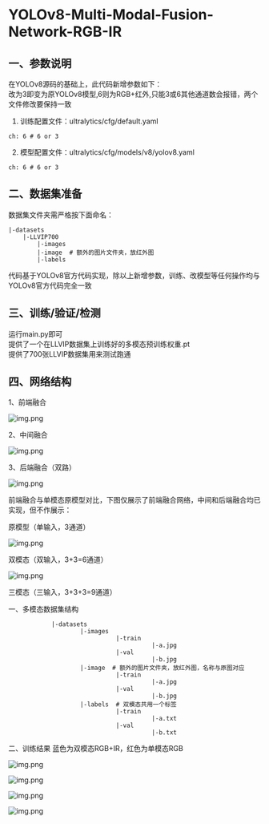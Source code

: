 # YOLOv8-Multi-Modal-Fusion-Network-RGB-IR
## 一、参数说明
在YOLOv8源码的基础上，此代码新增参数如下：  
改为3即变为原YOLOv8模型,6则为RGB+红外,只能3或6其他通道数会报错，两个文件修改要保持一致
1. 训练配置文件：ultralytics/cfg/default.yaml
```
ch: 6 # 6 or 3
```
2. 模型配置文件：ultralytics/cfg/models/v8/yolov8.yaml
```
ch: 6 # 6 or 3
```

## 二、数据集准备
数据集文件夹需严格按下面命名：
```
|-datasets
    |-LLVIP700
        |-images
        |-image  # 额外的图片文件夹，放红外图
        |-labels
```
代码基于YOLOv8官方代码实现，除以上新增参数，训练、改模型等任何操作均与YOLOv8官方代码完全一致
## 三、训练/验证/检测
运行main.py即可  
提供了一个在LLVIP数据集上训练好的多模态预训练权重.pt  
提供了700张LLVIP数据集用来测试跑通


## 四、网络结构
1、前端融合

![img.png](./预览图/前端融合.png)

2、中间融合

![img.png](./预览图/中间融合.png)

3、后端融合（双路）

![img.png](./预览图/后端融合（双路）.png)

前端融合与单模态原模型对比，下图仅展示了前端融合网络，中间和后端融合均已实现，但不作展示：

原模型（单输入，3通道）

![img.png](./预览图/原模型（单输入，3通道）.png)

双模态（双输入，3+3=6通道）

![img.png](./预览图/双模态（双输入，3+3=6通道）.jpeg)

三模态（三输入，3+3+3=9通道）

一、多模态数据集结构

                |-datasets
                        |-images
                                  |-train
                                            |-a.jpg
                                  |-val
                                            |-b.jpg
                        |-image  # 额外的图片文件夹，放红外图，名称与原图对应
                                  |-train
                                            |-a.jpg
                                  |-val
                                            |-b.jpg        
                        |-labels  # 双模态共用一个标签
                                  |-train
                                            |-a.txt
                                  |-val
                                            |-b.txt

二、训练结果
蓝色为双模态RGB+IR，红色为单模态RGB

![img.png](./预览图/img.png)


![img.png](./预览图/img_2.png)

![img.png](./预览图/img_3.png)

![img.png](./预览图/img_4.png)
